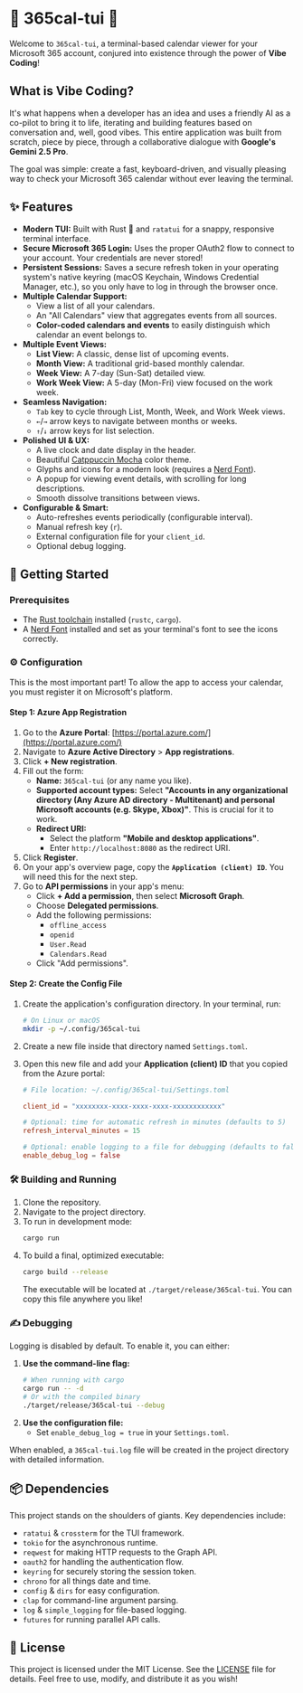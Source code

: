 # 🚀 365cal-tui 🚀

Welcome to `365cal-tui`, a terminal-based calendar viewer for your Microsoft 365 account, conjured into existence through the power of **Vibe Coding**!

## What is Vibe Coding?

It's what happens when a developer has an idea and uses a friendly AI as a co-pilot to bring it to life, iterating and building features based on conversation and, well, good vibes. This entire application was built from scratch, piece by piece, through a collaborative dialogue with **Google's Gemini 2.5 Pro**.

The goal was simple: create a fast, keyboard-driven, and visually pleasing way to check your Microsoft 365 calendar without ever leaving the terminal.

## ✨ Features

- **Modern TUI:** Built with Rust 🦀 and `ratatui` for a snappy, responsive terminal interface.
- **Secure Microsoft 365 Login:** Uses the proper OAuth2 flow to connect to your account. Your credentials are never stored!
- **Persistent Sessions:** Saves a secure refresh token in your operating system's native keyring (macOS Keychain, Windows Credential Manager, etc.), so you only have to log in through the browser once.
- **Multiple Calendar Support:**
  - View a list of all your calendars.
  - An "All Calendars" view that aggregates events from all sources.
  - **Color-coded calendars and events** to easily distinguish which calendar an event belongs to.
- **Multiple Event Views:**
  - **List View:** A classic, dense list of upcoming events.
  - **Month View:** A traditional grid-based monthly calendar.
  - **Week View:** A 7-day (Sun-Sat) detailed view.
  - **Work Week View:** A 5-day (Mon-Fri) view focused on the work week.
- **Seamless Navigation:**
  - `Tab` key to cycle through List, Month, Week, and Work Week views.
  - `←`/`→` arrow keys to navigate between months or weeks.
  - `↑`/`↓` arrow keys for list selection.
- **Polished UI & UX:**
  - A live clock and date display in the header.
  - Beautiful [Catppuccin Mocha](https://github.com/catppuccin) color theme.
  - Glyphs and icons for a modern look (requires a [Nerd Font](https://www.nerdfonts.com/)).
  - A popup for viewing event details, with scrolling for long descriptions.
  - Smooth dissolve transitions between views.
- **Configurable & Smart:**
  - Auto-refreshes events periodically (configurable interval).
  - Manual refresh key (`r`).
  - External configuration file for your `client_id`.
  - Optional debug logging.

## 🚀 Getting Started

### Prerequisites

- The [Rust toolchain](https://www.rust-lang.org/tools/install) installed (`rustc`, `cargo`).
- A [Nerd Font](https://www.nerdfonts.com/) installed and set as your terminal's font to see the icons correctly.

### ⚙️ Configuration

This is the most important part! To allow the app to access your calendar, you must register it on Microsoft's platform.

#### Step 1: Azure App Registration

1.  Go to the **Azure Portal**: [https://portal.azure.com/](https://portal.azure.com/)
2.  Navigate to **Azure Active Directory** > **App registrations**.
3.  Click **+ New registration**.
4.  Fill out the form:
    - **Name:** `365cal-tui` (or any name you like).
    - **Supported account types:** Select **"Accounts in any organizational directory (Any Azure AD directory - Multitenant) and personal Microsoft accounts (e.g. Skype, Xbox)"**. This is crucial for it to work.
    - **Redirect URI:**
      - Select the platform **"Mobile and desktop applications"**.
      - Enter `http://localhost:8080` as the redirect URI.
5.  Click **Register**.
6.  On your app's overview page, copy the **`Application (client) ID`**. You will need this for the next step.
7.  Go to **API permissions** in your app's menu:
    - Click **+ Add a permission**, then select **Microsoft Graph**.
    - Choose **Delegated permissions**.
    - Add the following permissions:
      - `offline_access`
      - `openid`
      - `User.Read`
      - `Calendars.Read`
    - Click "Add permissions".

#### Step 2: Create the Config File

1.  Create the application's configuration directory. In your terminal, run:
    ```bash
    # On Linux or macOS
    mkdir -p ~/.config/365cal-tui
    ```
2.  Create a new file inside that directory named `Settings.toml`.
3.  Open this new file and add your **Application (client) ID** that you copied from the Azure portal:

    ```toml
    # File location: ~/.config/365cal-tui/Settings.toml

    client_id = "xxxxxxxx-xxxx-xxxx-xxxx-xxxxxxxxxxxx"

    # Optional: time for automatic refresh in minutes (defaults to 5)
    refresh_interval_minutes = 15

    # Optional: enable logging to a file for debugging (defaults to false)
    enable_debug_log = false
    ```

### 🛠️ Building and Running

1.  Clone the repository.
2.  Navigate to the project directory.
3.  To run in development mode:
    ```bash
    cargo run
    ```
4.  To build a final, optimized executable:
    ```bash
    cargo build --release
    ```
    The executable will be located at `./target/release/365cal-tui`. You can copy this file anywhere you like!

### ✍️ Debugging

Logging is disabled by default. To enable it, you can either:

1.  **Use the command-line flag:**
    ```bash
    # When running with cargo
    cargo run -- -d
    # Or with the compiled binary
    ./target/release/365cal-tui --debug
    ```
2.  **Use the configuration file:**
    - Set `enable_debug_log = true` in your `Settings.toml`.

When enabled, a `365cal-tui.log` file will be created in the project directory with detailed information.

## 📦 Dependencies

This project stands on the shoulders of giants. Key dependencies include:

- `ratatui` & `crossterm` for the TUI framework.
- `tokio` for the asynchronous runtime.
- `reqwest` for making HTTP requests to the Graph API.
- `oauth2` for handling the authentication flow.
- `keyring` for securely storing the session token.
- `chrono` for all things date and time.
- `config` & `dirs` for easy configuration.
- `clap` for command-line argument parsing.
- `log` & `simple_logging` for file-based logging.
- `futures` for running parallel API calls.

## 📜 License

This project is licensed under the MIT License. See the [LICENSE](LICENSE) file for details. Feel free to use, modify, and distribute it as you wish!
